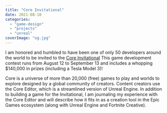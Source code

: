```yaml
---
title: "Core Invitational"
date: 2021-08-10
categories: 
  - "game-design"
  - "projects"
  - "unreal"
coverImage: "og.jpg"
---
```


I am honored and humbled to have been one of only 50 developers around the world to be invited to the [Core Invitational](https://invitational.coregames.com/) This game development contest runs from August 12 to September 13 and includes a whopping $140,000 in prizes (including a Tesla Model 3)!

Core is a universe of more than 20,000 (free) games to play and worlds to explore designed by a global community of creators. Content creators use the Core Editor, which is a streamlined version of Unreal Engine. In addition to building a game for the Invitational, I am journaling my experience with the Core Editor and will describe how it fits in as a creation tool in the Epic Games ecosystem (along with Unreal Engine and Fortnite Creative).
